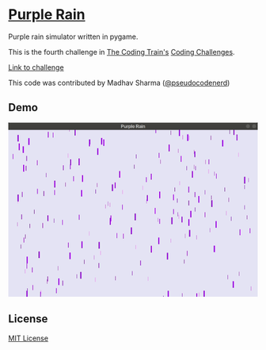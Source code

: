 # [Purple Rain](https://www.youtube.com/watch?v=TvnYmWpD_T8)


Purple rain simulator written in pygame.

This is the fourth challenge in [The Coding Train's](https://www.youtube.com/channel/UCvjgXvBlbQiydffZU7m1_aw) [Coding Challenges](https://thecodingtrain.com/CodingChallenges/).

[Link to challenge](https://thecodingtrain.com/CodingChallenges/004-purplerain.html)

This code was contributed by Madhav Sharma ([@pseudocodenerd](https://github.com/pseudocodenerd))

## Demo

![Demo GIF](demo.gif)

## License
[MIT License](../LICENSE)
